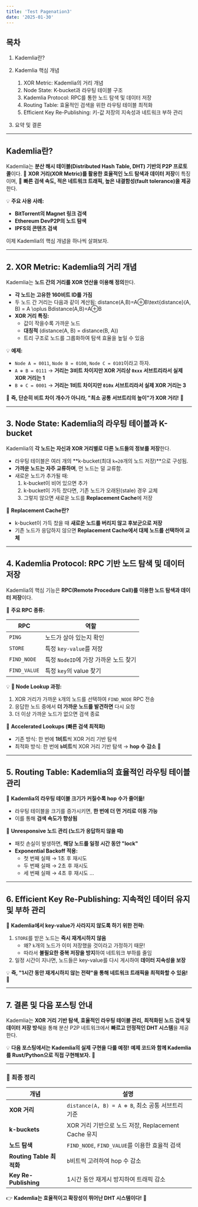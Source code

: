 ```yaml
---
title: 'Test Pagenation3'
date: '2025-01-30'
---
```


## **목차**

1. Kademlia란?

2. Kademlia 핵심 개념
   1) XOR Metric: Kademlia의 거리 개념
   2) Node State: K-bucket과 라우팅 테이블 구조
   3) Kademlia Protocol: RPC를 통한 노드 탐색 및 데이터 저장
   4) Routing Table: 효율적인 검색을 위한 라우팅 테이블 최적화
   5) Efficient Key Re-Publishing: 키-값 저장의 지속성과 네트워크 부하 관리

3. 요약 및 결론

---

## Kademlia란?

Kademlia는 **분산 해시 테이블(Distributed Hash Table, DHT) 기반의 P2P 프로토콜**이다.
📌 **XOR 거리(XOR Metric)를 활용한 효율적인 노드 탐색과 데이터 저장**이 특징이며,
📌 **빠른 검색 속도, 적은 네트워크 트래픽, 높은 내결함성(fault tolerance)을 제공**한다.

💡 **주요 사용 사례:**

- **BitTorrent의 Magnet 링크 검색**
- **Ethereum DevP2P의 노드 탐색**
- **IPFS의 콘텐츠 검색**

이제 Kademlia의 핵심 개념을 하나씩 살펴보자.

---

## **2. XOR Metric: Kademlia의 거리 개념**

Kademlia는 **노드 간의 거리를 XOR 연산을 이용해 정의**한다.

- **각 노드는 고유한 160비트 ID를 가짐**
- 두 노드 간 거리는 다음과 같이 계산됨: distance(A,B)=A⊕B\text{distance}(A, B) = A \oplus Bdistance(A,B)=A⊕B
- **XOR 거리 특징:**
    - 값이 작을수록 가까운 노드
    - **대칭적** (distance(A, B) = distance(B, A))
    - 트리 구조로 노드를 그룹화하여 탐색 효율을 높일 수 있음

💡 **예제:**

- `Node A = 0011`, `Node B = 0100`, `Node C = 0101`이라고 하자.
- `A ⊕ B = 0111` → **거리는 3비트 차이지만 XOR 거리상 `0xxx` 서브트리라서 실제 XOR 거리는 1**
- `B ⊕ C = 0001` → **거리는 1비트 차이지만 `010x` 서브트리라서 실제 XOR 거리는 3**

📌 **즉, 단순히 비트 차이 개수가 아니라, "최소 공통 서브트리의 높이"가 XOR 거리!** 🚀

---

## **3. Node State: Kademlia의 라우팅 테이블과 K-bucket**

Kademlia의 **각 노드는 자신과 XOR 거리별로 다른 노드들의 정보를 저장**한다.

- 라우팅 테이블은 여러 개의 **k-bucket(최대 `k=20`개의 노드 저장)**으로 구성됨.
- **가까운 노드는 자주 교류하며**, 먼 노드는 덜 교류함.
- 새로운 노드가 추가될 때:
    1. k-bucket이 비어 있으면 추가
    2. k-bucket이 가득 찼다면, 기존 노드가 오래된(stale) 경우 교체
    3. 그렇지 않으면 새로운 노드를 **Replacement Cache**에 저장

📌 **Replacement Cache란?**

- k-bucket이 가득 찼을 때 **새로운 노드를 버리지 않고 후보군으로 저장**
- 기존 노드가 응답하지 않으면 **Replacement Cache에서 대체 노드를 선택하여 교체**

---

## **4. Kademlia Protocol: RPC 기반 노드 탐색 및 데이터 저장**

Kademlia의 핵심 기능은 **RPC(Remote Procedure Call)를 이용한 노드 탐색과 데이터 저장**이다.

📌 **주요 RPC 종류:**

|RPC|역할|
|---|---|
|`PING`|노드가 살아 있는지 확인|
|`STORE`|특정 `key-value`를 저장|
|`FIND_NODE`|특정 `NodeID`에 가장 가까운 노드 찾기|
|`FIND_VALUE`|특정 `key`의 value 찾기|

💡 **📌 Node Lookup 과정:**

1. XOR 거리가 가까운 `k`개의 노드를 선택하여 `FIND_NODE` RPC 전송
2. 응답한 노드 중에서 **더 가까운 노드를 발견하면** 다시 요청
3. 더 이상 가까운 노드가 없으면 검색 종료

📌 **Accelerated Lookups (빠른 검색 최적화)**

- 기존 방식: 한 번에 **1비트**씩 XOR 거리 기반 탐색
- 최적화 방식: 한 번에 **`b`비트**씩 XOR 거리 기반 탐색 → **hop 수 감소** 🚀

---

## **5. Routing Table: Kademlia의 효율적인 라우팅 테이블 관리**

📌 **Kademlia의 라우팅 테이블 크기가 커질수록 hop 수가 줄어듦!**

- 라우팅 테이블을 크기를 증가시키면, **한 번에 더 먼 거리로 이동 가능**
- 이를 통해 **검색 속도가 향상됨**

📌 **Unresponsive 노드 관리 (노드가 응답하지 않을 때)**

- 패킷 손실이 발생하면, **해당 노드를 일정 시간 동안 "lock"**
- **Exponential Backoff 적용:**
    - 첫 번째 실패 → 1초 후 재시도
    - 두 번째 실패 → 2초 후 재시도
    - 세 번째 실패 → 4초 후 재시도 …

---

## **6. Efficient Key Re-Publishing: 지속적인 데이터 유지 및 부하 관리**

📌 **Kademlia에서 key-value가 사라지지 않도록 하기 위한 전략:**

1. `STORE`를 받은 노드는 **즉시 재게시하지 않음**
    - 왜? `k`개의 노드가 이미 저장했을 것이라고 가정하기 때문!
    - 따라서 **불필요한 중복 저장을 방지**하여 네트워크 부하를 줄임
2. 일정 시간이 지나면, 노드들은 key-value를 다시 게시하여 **데이터 지속성을 보장**

💡 **즉, "1시간 동안 재게시하지 않는 전략"을 통해 네트워크 트래픽을 최적화할 수 있음!** 🚀

---

## **7. 결론 및 다음 포스팅 안내**

Kademlia는 **XOR 거리 기반 탐색, 효율적인 라우팅 테이블 관리, 최적화된 노드 검색 및 데이터 저장 방식**을 통해
분산 P2P 네트워크에서 **빠르고 안정적인 DHT 시스템**을 제공한다.

💡 **다음 포스팅에서는 Kademlia의 실제 구현을 다룰 예정!**
**예제 코드와 함께 Kademlia를 Rust/Python으로 직접 구현해보자.** 🚀

---

### **🎯 최종 정리**

|개념|설명|
|---|---|
|**XOR 거리**|`distance(A, B) = A ⊕ B`, 최소 공통 서브트리 기준|
|**k-buckets**|XOR 거리 기반으로 노드 저장, Replacement Cache 유지|
|**노드 탐색**|`FIND_NODE`, `FIND_VALUE`를 이용한 효율적 검색|
|**Routing Table 최적화**|`b`비트씩 고려하여 hop 수 감소|
|**Key Re-Publishing**|1시간 동안 재게시 방지하여 트래픽 감소|

👉 **Kademlia는 효율적이고 확장성이 뛰어난 DHT 시스템이다!** 🚀
